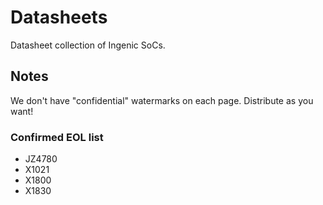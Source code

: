 # Datasheets
Datasheet collection of Ingenic SoCs.


## Notes
We don't have "confidential" watermarks on each page. Distribute as you want!


### Confirmed EOL list
- JZ4780
- X1021
- X1800
- X1830


